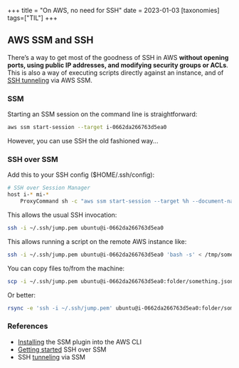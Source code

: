+++
title = "On AWS, no need for SSH"
date = 2023-01-03
[taxonomies] 
tags=["TIL"]
+++

## AWS SSM and SSH

There’s a way to get most of the goodness of SSH in AWS **without opening ports, using public IP addresses, and modifying security groups or ACLs**.
This is also a way of executing scripts directly against an instance, and of [SSH tunneling][tunneling] via AWS SSM.

### SSM

Starting an SSM session on the command line is straightforward:

```bash
aws ssm start-session --target i-0662da266763d5ea0
```

However, you can use SSH the old fashioned way...

### SSH over SSM

Add this to your SSH config ($HOME/.ssh/config):

```bash
# SSH over Session Manager
host i-* mi-*
    ProxyCommand sh -c "aws ssm start-session --target %h --document-name AWS-StartSSHSession --parameters 'portNumber=%p'"
```

This allows the usual SSH invocation:

```bash
ssh -i ~/.ssh/jump.pem ubuntu@i-0662da266763d5ea0
```

This allows running a script on the remote AWS instance like:

```bash
ssh -i ~/.ssh/jump.pem ubuntu@i-0662da266763d5ea0 'bash -s' < /tmp/something.sh
```

You can copy files to/from the machine:

```bash
scp -i ~/.ssh/jump.pem ubuntu@i-0662da266763d5ea0:folder/something.json /tmp/something.json
```

Or better:

```bash
rsync -e 'ssh -i ~/.ssh/jump.pem' ubuntu@i-0662da266763d5ea0:folder/something.json /tmp/something.json
```

### References

- [Installing][plugin] the SSM plugin into the AWS CLI
- [Getting started][getting-started] SSH over SSM
- SSH [tunneling][tunneling] via SSM


[tunneling]: https://aws.amazon.com/premiumsupport/knowledge-center/systems-manager-ssh-vpc-resources/
[plugin]: https://docs.aws.amazon.com/systems-manager/latest/userguide/session-manager-working-with-install-plugin.html
[getting-started]: https://docs.aws.amazon.com/systems-manager/latest/userguide/session-manager-getting-started-enable-ssh-connections.html